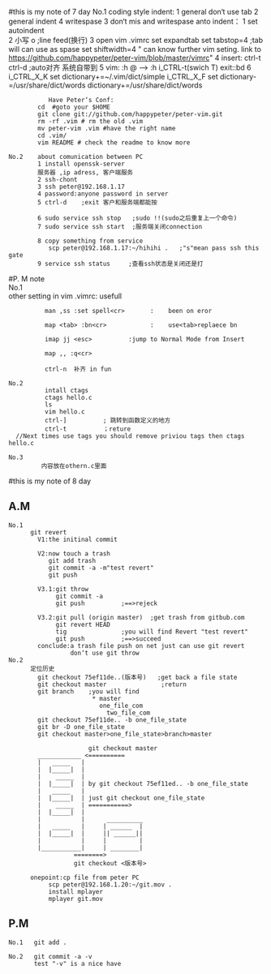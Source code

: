 #this is my note of 7 day
    No.1 coding style
         indent:
               1 general don‘t use tab 
               2 general indent 4 writespase
               3 don‘t mis <tab> and writespase
         anto indent：
               1 set autoindent      
               2 小写 o              ;line feed(换行)
               3 open vim .vimrc 
 		 set expandtab
		 set tabstop=4       ;tab will can use as spase
		 set shiftwidth=4
                " can  know further vim seting. link to
		  https://github.com/happypeter/peter-vim/blob/master/vimrc"
               4 insert:
        		 ctrl-t
                 ctrl-d             ;auto对齐 系统自带到
	           5 vim:
 		         :h @  --> 
		         :h i_CTRL-t(<tab>swich T)
                  exit::bd
               6 i_CTRL_X_K
                 set dictionary+=~/.vim/dict/simple
	        	 i_CTRL_X_F
                 set dictionary-=/usr/share/dict/words
                 dictionary+=/usr/share/dict/words
	
               Have Peter‘s Conf:	
			cd  #goto your $HOME
			git clone git://github.com/happypeter/peter-vim.git
			rm -rf .vim # rm the old .vim
			mv peter-vim .vim #have the right name
			cd .vim/
			vim README # check the readme to know more

    No.2    about comunication between PC
            1 install openssk-server
            服务器 ,ip adress, 客户端服务
            2 ssh-chont
            3 ssh peter@192.168.1.17
            4 password:anyone password in server 
            5 ctrl-d    ;exit 客户和服务端都能按

            6 sudo service ssh stop   ;sudo !!(sudo之后重复上一个命令)
            7 sudo service ssh start  ;服务端关闭connection
               
            8 copy something from service
               scp peter@192.168.1.17:~/hihihi .   ;"s"mean pass ssh this gate
            9 service ssh status     ;查看ssh状态是关闭还是打

#P. M  note   
    No.1          
              other setting  in  vim .vimrc:    usefull

              man ,ss :set spell<cr>       :    been on eror
              
              map <tab> :bn<cr>            :    use<tab>replaece bn

              imap jj <esc>          :jump to Normal Mode from Insert

              map ,, :q<cr>
                                
              ctrl-n  补齐 in fun 

    No.2      
              intall ctags
              ctags hello.c
              ls
              vim hello.c
              ctrl-]          ; 跳转到函数定义的地方
              ctrl-t          ；reture
      //Next times use tags you should remove priviou tags then ctags hello.c
  
    No.3   
             内容放在othern.c里面

#this is my note of 8 day
## A.M
    No.1
          git revert
            V1:the initinal commit

            V2:now touch a trash
               git add trash
               git commit -a -m"test revert"
               git push

            V3.1:git throw
                 git commit -a
                 git push          ;==>rejeck

            V3.2:git pull (origin master)  ;get trash from gitbub.com
                 git revert HEAD
                 tig               ;you will find Revert "test revert"
                 git push          ;==>succeed
            conclude:a trash file push on net just can use git revert
                     don‘t use git throw
    No.2
          定位历史
            git checkout 75ef11de..(版本号)   ;get back a file state
            git checkout master               ;return
            git branch    ;you will find
                           * master
                             one_file_com
                               two_file_com
            git checkout 75ef11de.. -b one_file_state
            git br -D one_file_state
            git checkout master>one_file_state>branch>master
          
                          git checkout master          
            ____________ <==========
            |   _____   |
            |  |_____|  |
            |    _____  |   
            |  |_____|  | by git checkout 75ef11ed.. -b one_file_state
            |   _____   |
            |  |_____|  | just git checkout one_file_state
            |    _____  | ===========>          
            |  |_____|  |                 
            |           |      __________
            |   _____   |     | ______  |        
            |  |_____|  |     || ______||       
            |           |     |         |        
            |___________|     | ________|                   
                      ========>
                      git checkout <版本号>            
     
          onepoint:cp file from peter PC
               scp peter@192.168.1.20:~/git.mov .
               install mplayer
               mplayer git.mov 

## P.M

    No.1   git add .

    No.2   git commit -a -v
           test "-v" is a nice have       
